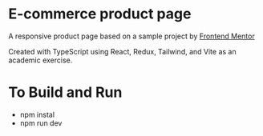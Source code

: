 # E-commerce product page

A responsive product page based on a sample project by [Frontend Mentor](https://www.frontendmentor.io/)

Created with TypeScript using React, Redux, Tailwind, and Vite as an academic exercise.

# To Build and Run

- npm instal
- npm run dev
